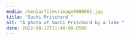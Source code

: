 ```yaml
---
media: /media/files/image0000001.jpg
title: "Suchi Pritchard "
alt: "A photo of Suchi Pritchard by a lake "
date: 2022-08-12T11:48:00-0500
---
```

